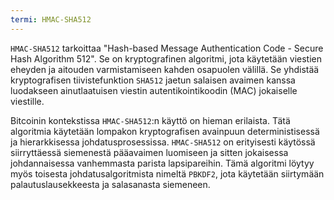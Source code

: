 ```yaml
---
termi: HMAC-SHA512
---
```


`HMAC-SHA512` tarkoittaa "Hash-based Message Authentication Code - Secure Hash Algorithm 512". Se on kryptografinen algoritmi, jota käytetään viestien eheyden ja aitouden varmistamiseen kahden osapuolen välillä. Se yhdistää kryptografisen tiivistefunktion `SHA512` jaetun salaisen avaimen kanssa luodakseen ainutlaatuisen viestin autentikointikoodin (MAC) jokaiselle viestille.

Bitcoinin kontekstissa `HMAC-SHA512`:n käyttö on hieman erilaista. Tätä algoritmia käytetään lompakon kryptografisen avainpuun deterministisessä ja hierarkkisessa johdatusprosessissa. `HMAC-SHA512` on erityisesti käytössä siirryttäessä siemenestä pääavaimen luomiseen ja sitten jokaisessa johdannaisessa vanhemmasta parista lapsipareihin. Tämä algoritmi löytyy myös toisesta johdatusalgoritmista nimeltä `PBKDF2`, jota käytetään siirtymään palautuslausekkeesta ja salasanasta siemeneen.